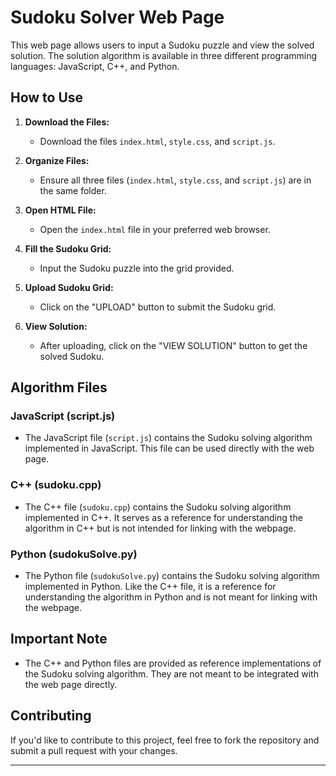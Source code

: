 # Sudoku Solver Web Page

This web page allows users to input a Sudoku puzzle and view the solved solution. The solution algorithm is available in three different programming languages: JavaScript, C++, and Python.

## How to Use

1. **Download the Files:**
   - Download the files `index.html`, `style.css`, and `script.js`.
   
2. **Organize Files:**
   - Ensure all three files (`index.html`, `style.css`, and `script.js`) are in the same folder.

3. **Open HTML File:**
   - Open the `index.html` file in your preferred web browser.

4. **Fill the Sudoku Grid:**
   - Input the Sudoku puzzle into the grid provided.

5. **Upload Sudoku Grid:**
   - Click on the "UPLOAD" button to submit the Sudoku grid.

6. **View Solution:**
   - After uploading, click on the "VIEW SOLUTION" button to get the solved Sudoku.

## Algorithm Files

### JavaScript (script.js)

- The JavaScript file (`script.js`) contains the Sudoku solving algorithm implemented in JavaScript. This file can be used directly with the web page.

### C++ (sudoku.cpp)

- The C++ file (`sudoku.cpp`) contains the Sudoku solving algorithm implemented in C++. It serves as a reference for understanding the algorithm in C++ but is not intended for linking with the webpage.

### Python (sudokuSolve.py)

- The Python file (`sudokuSolve.py`) contains the Sudoku solving algorithm implemented in Python. Like the C++ file, it is a reference for understanding the algorithm in Python and is not meant for linking with the webpage.

## Important Note

- The C++ and Python files are provided as reference implementations of the Sudoku solving algorithm. They are not meant to be integrated with the web page directly.

## Contributing

If you'd like to contribute to this project, feel free to fork the repository and submit a pull request with your changes.

---
